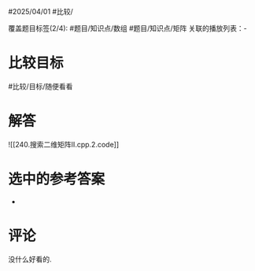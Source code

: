 #2025/04/01 #比较/

覆盖题目标签(2/4):  #题目/知识点/数组  #题目/知识点/矩阵
关联的播放列表：-

# 比较目标

#比较/目标/随便看看 

# 解答

![[240.搜索二维矩阵II.cpp.2.code]]

# 选中的参考答案

-

# 评论

没什么好看的.